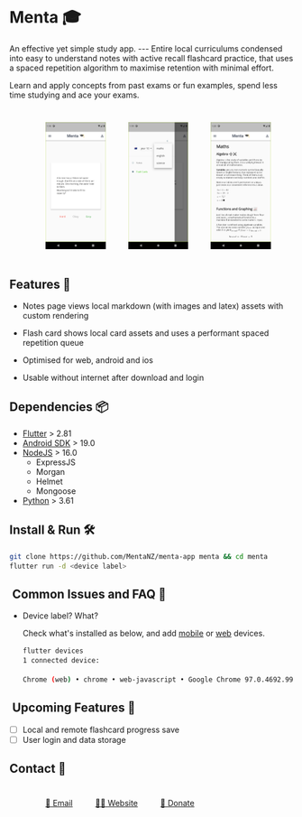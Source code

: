 # Menta 🎓

An effective yet simple study app.  --- Entire local curriculums condensed into easy to understand notes with active recall flashcard practice, that uses a spaced repetition algorithm to maximise retention with minimal effort. 

Learn and apply concepts from past exams or fun examples, spend less time studying and ace your exams. 

<style>
	ul.row {
	  height: 200;
	  white-space: nowrap;
	}

	ul.row, li.pic {
	  margin: 20px;
	  list-style: none;
	  display: flex;
	}
</style>
<ul class="row">
    <li class='pic'><img src="docs/mob1.png"></li>
    <li class='pic'><img src="docs/mob2.png"></li>
    <li class='pic'><img src="docs/mob3.png"></li>
</ul>

## Features 🚀

- Notes page views local markdown (with images and latex) assets with custom rendering

- Flash card shows local card assets and uses a performant spaced repetition queue 

- Optimised for web, android and ios

- Usable without internet after download and login

## Dependencies :package:

- [Flutter](https://docs.flutter.dev/get-started/install ) > 2.81
- [Android SDK](https://developer.android.com/studio/ ) > 19.0
- [NodeJS](https://nodejs.org/en/download/) > 16.0
	- ExpressJS
	- Morgan
	- Helmet
	- Mongoose
- [Python](https://www.python.org/downloads/) > 3.61

## Install & Run 🛠️ 

```bash
git clone https://github.com/MentaNZ/menta-app menta && cd menta
flutter run -d <device label> 
```

## ️️ Common Issues and FAQ :pushpin:

- Device label? What?

	Check what's installed as below, and add [mobile](https://docs.flutter.dev/get-started/install/macos#android-setup) or [web](https://docs.flutter.dev/get-started/web#set-up) devices.
	```bash
	flutter devices
	1 connected device:                                                  
																		 
	Chrome (web) • chrome • web-javascript • Google Chrome 97.0.4692.99
	```
## ️️ Upcoming Features :construction:

- [ ] Local and remote flashcard progress save
- [ ] User login and data storage

## Contact :necktie:

<ul class="row">
    <li class='pic'><a href="mailto:yohanderose@gmail.com?subject=Hello">📧 Email</a></li>
    <li class='pic'><a href="#">👨🏾 Website</a></li>
    <li class='pic'><a href="https://www.buymeacoffee.com/yderose">🍻 Donate</a></li>
</ul>
